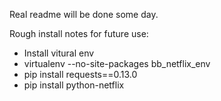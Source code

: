 Real readme will be done some day.

Rough install notes for future use:
- Install vitural env
- virtualenv --no-site-packages bb_netflix_env
- pip install requests==0.13.0
- pip install python-netflix
